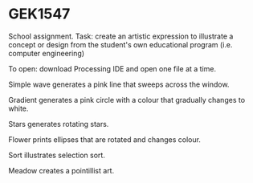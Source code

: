 GEK1547
=======

School assignment.
Task: create an artistic expression to illustrate a concept or design from the student's own educational program (i.e. computer engineering)

To open: download Processing IDE and open one file at a time.

Simple wave generates a pink line that sweeps across the window.

Gradient generates a pink circle with a colour that gradually changes to white.

Stars generates rotating stars.

Flower prints ellipses that are rotated and changes colour.

Sort illustrates selection sort.

Meadow creates a pointillist art.
